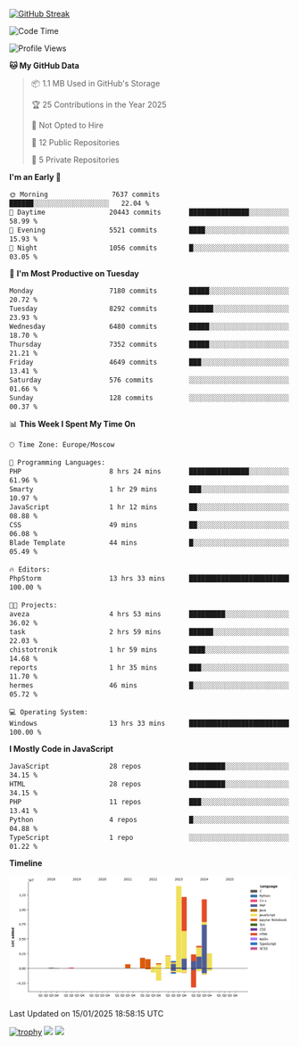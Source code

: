 [![GitHub Streak](https://github-readme-streak-stats.herokuapp.com/?user=yogik10)](https://git.io/streak-stats)
<!--START_SECTION:waka-->
![Code Time](http://img.shields.io/badge/Code%20Time-1%2C059%20hrs%2042%20mins-blue)

![Profile Views](http://img.shields.io/badge/Profile%20Views-0-blue)

**🐱 My GitHub Data** 

> 📦 1.1 MB Used in GitHub's Storage 
 > 
> 🏆 25 Contributions in the Year 2025
 > 
> 🚫 Not Opted to Hire
 > 
> 📜 12 Public Repositories 
 > 
> 🔑 5 Private Repositories 
 > 
**I'm an Early 🐤** 

```text
🌞 Morning                7637 commits        ██████░░░░░░░░░░░░░░░░░░░   22.04 % 
🌆 Daytime                20443 commits       ███████████████░░░░░░░░░░   58.99 % 
🌃 Evening                5521 commits        ████░░░░░░░░░░░░░░░░░░░░░   15.93 % 
🌙 Night                  1056 commits        █░░░░░░░░░░░░░░░░░░░░░░░░   03.05 % 
```
📅 **I'm Most Productive on Tuesday** 

```text
Monday                   7180 commits        █████░░░░░░░░░░░░░░░░░░░░   20.72 % 
Tuesday                  8292 commits        ██████░░░░░░░░░░░░░░░░░░░   23.93 % 
Wednesday                6480 commits        █████░░░░░░░░░░░░░░░░░░░░   18.70 % 
Thursday                 7352 commits        █████░░░░░░░░░░░░░░░░░░░░   21.21 % 
Friday                   4649 commits        ███░░░░░░░░░░░░░░░░░░░░░░   13.41 % 
Saturday                 576 commits         ░░░░░░░░░░░░░░░░░░░░░░░░░   01.66 % 
Sunday                   128 commits         ░░░░░░░░░░░░░░░░░░░░░░░░░   00.37 % 
```


📊 **This Week I Spent My Time On** 

```text
🕑︎ Time Zone: Europe/Moscow

💬 Programming Languages: 
PHP                      8 hrs 24 mins       ███████████████░░░░░░░░░░   61.96 % 
Smarty                   1 hr 29 mins        ███░░░░░░░░░░░░░░░░░░░░░░   10.97 % 
JavaScript               1 hr 12 mins        ██░░░░░░░░░░░░░░░░░░░░░░░   08.88 % 
CSS                      49 mins             ██░░░░░░░░░░░░░░░░░░░░░░░   06.08 % 
Blade Template           44 mins             █░░░░░░░░░░░░░░░░░░░░░░░░   05.49 % 

🔥 Editors: 
PhpStorm                 13 hrs 33 mins      █████████████████████████   100.00 % 

🐱‍💻 Projects: 
aveza                    4 hrs 53 mins       █████████░░░░░░░░░░░░░░░░   36.02 % 
task                     2 hrs 59 mins       ██████░░░░░░░░░░░░░░░░░░░   22.03 % 
chistotronik             1 hr 59 mins        ████░░░░░░░░░░░░░░░░░░░░░   14.68 % 
reports                  1 hr 35 mins        ███░░░░░░░░░░░░░░░░░░░░░░   11.70 % 
hermes                   46 mins             █░░░░░░░░░░░░░░░░░░░░░░░░   05.72 % 

💻 Operating System: 
Windows                  13 hrs 33 mins      █████████████████████████   100.00 % 
```

**I Mostly Code in JavaScript** 

```text
JavaScript               28 repos            █████████░░░░░░░░░░░░░░░░   34.15 % 
HTML                     28 repos            █████████░░░░░░░░░░░░░░░░   34.15 % 
PHP                      11 repos            ███░░░░░░░░░░░░░░░░░░░░░░   13.41 % 
Python                   4 repos             █░░░░░░░░░░░░░░░░░░░░░░░░   04.88 % 
TypeScript               1 repo              ░░░░░░░░░░░░░░░░░░░░░░░░░   01.22 % 
```



**Timeline**

![Lines of Code chart](https://raw.githubusercontent.com/Yogik10/Yogik10/main/assets/bar_graph.png)


 Last Updated on 15/01/2025 18:58:15 UTC
<!--END_SECTION:waka-->
[![trophy](https://github-profile-trophy.vercel.app/?username=yogik10)](https://github.com/ryo-ma/github-profile-trophy)
![](https://github-profile-summary-cards.vercel.app/api/cards/profile-details?username=yogik10&theme=solarized_dark)
![](https://github-profile-summary-cards.vercel.app/api/cards/most-commit-language?username=yogik10&theme=solarized_dark)


